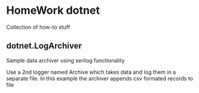 # HomeWork dotnet

Collection of how-to stuff

## dotnet.LogArchiver

Sample data archiver using serilog functionality

Use a 2nd logger named Archive which takes data and log them in a
separate file. In this example the archiver appends csv formated
records to file
